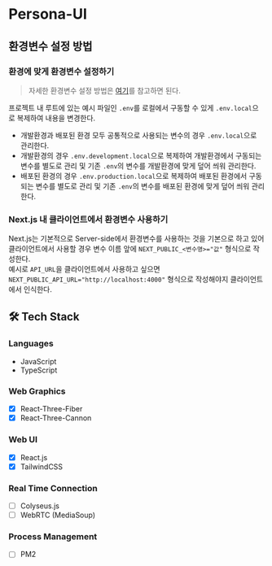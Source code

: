 # Persona-UI

## 환경변수 설정 방법

### 환경에 맞게 환경변수 설정하기

> 자세한 환경변수 설정 방법은 [여기](https://nextjs.org/docs/basic-features/environment-variables#exposing-environment-variables-to-the-browser)를 참고하면 된다.

프로젝트 내 루트에 있는 예시 파일인 `.env`를 로컬에서 구동할 수 있게 `.env.local`으로 복제하여 내용을 변경한다.

- 개발환경과 배포된 환경 모두 공통적으로 사용되는 변수의 경우 `.env.local`으로 관리한다.
- 개발환경의 경우 `.env.development.local`으로 복제하여 개발환경에서 구동되는 변수를 별도로 관리 및 기존 `.env`의 변수를 개발환경에 맞게 덮어 씌워 관리한다.
- 배포된 환경의 경우 `.env.production.local`으로 복제하여 배포된 환경에서 구동되는 변수를 별도로 관리 및 기존 `.env`의 변수를 배포된 환경에 맞게 덮어 씌워 관리한다.

### Next.js 내 클라이언트에서 환경변수 사용하기

Next.js는 기본적으로 Server-side에서 환경변수를 사용하는 것을 기본으로 하고 있어 클라이언트에서 사용할 경우 변수 이름 앞에 `NEXT_PUBLIC_<변수명>="값"` 형식으로 작성한다.  
예시로 `API_URL`을 클라이언트에서 사용하고 싶으면 `NEXT_PUBLIC_API_URL="http://localhost:4000"` 형식으로 작성해야지 클라이언트에서 인식한다.

## 🛠 Tech Stack

### Languages

- JavaScript
- TypeScript

### Web Graphics

- [x] React-Three-Fiber
- [x] React-Three-Cannon

### Web UI

- [x] React.js
- [x] TailwindCSS

### Real Time Connection

- [ ] Colyseus.js
- [ ] WebRTC (MediaSoup)

### Process Management

- [ ] PM2

